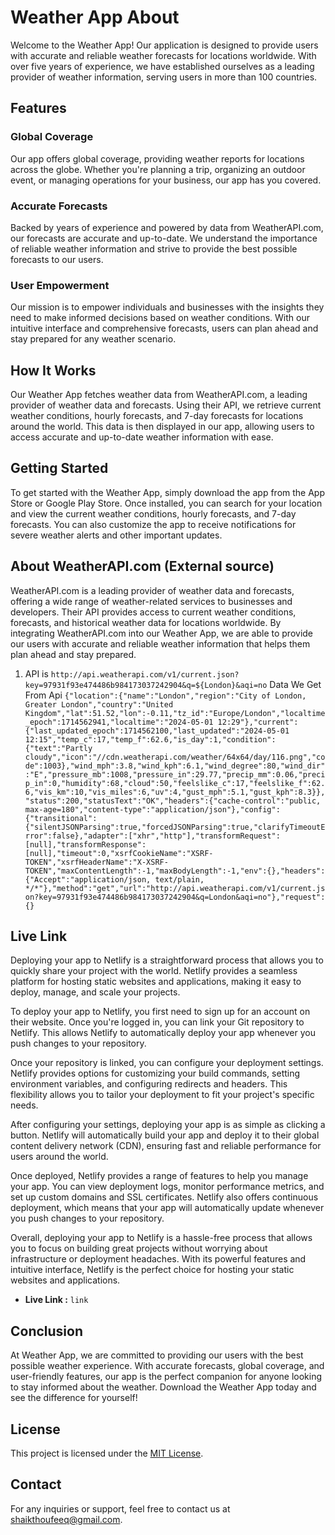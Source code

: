# Weather App About

Welcome to the Weather App! Our application is designed to provide users with accurate and reliable weather forecasts for locations worldwide. With over five years of experience, we have established ourselves as a leading provider of weather information, serving users in more than 100 countries.

## Features

### Global Coverage

Our app offers global coverage, providing weather reports for locations across the globe. Whether you're planning a trip, organizing an outdoor event, or managing operations for your business, our app has you covered.

### Accurate Forecasts

Backed by years of experience and powered by data from WeatherAPI.com, our forecasts are accurate and up-to-date. We understand the importance of reliable weather information and strive to provide the best possible forecasts to our users.

### User Empowerment

Our mission is to empower individuals and businesses with the insights they need to make informed decisions based on weather conditions. With our intuitive interface and comprehensive forecasts, users can plan ahead and stay prepared for any weather scenario.

## How It Works

Our Weather App fetches weather data from WeatherAPI.com, a leading provider of weather data and forecasts. Using their API, we retrieve current weather conditions, hourly forecasts, and 7-day forecasts for locations around the world. This data is then displayed in our app, allowing users to access accurate and up-to-date weather information with ease.

## Getting Started

To get started with the Weather App, simply download the app from the App Store or Google Play Store. Once installed, you can search for your location and view the current weather conditions, hourly forecasts, and 7-day forecasts. You can also customize the app to receive notifications for severe weather alerts and other important updates.

## About WeatherAPI.com (External source)

WeatherAPI.com is a leading provider of weather data and forecasts, offering a wide range of weather-related services to businesses and developers. Their API provides access to current weather conditions, forecasts, and historical weather data for locations worldwide. By integrating WeatherAPI.com into our Weather App, we are able to provide our users with accurate and reliable weather information that helps them plan ahead and stay prepared.

1. API is `http://api.weatherapi.com/v1/current.json?key=97931f93e474486b984173037242904&q=${London}&aqi=no`
   Data We Get From Api
   `{"location":{"name":"London","region":"City of London, Greater London","country":"United Kingdom","lat":51.52,"lon":-0.11,"tz_id":"Europe/London","localtime_epoch":1714562941,"localtime":"2024-05-01 12:29"},"current":{"last_updated_epoch":1714562100,"last_updated":"2024-05-01 12:15","temp_c":17,"temp_f":62.6,"is_day":1,"condition":{"text":"Partly cloudy","icon":"//cdn.weatherapi.com/weather/64x64/day/116.png","code":1003},"wind_mph":3.8,"wind_kph":6.1,"wind_degree":80,"wind_dir":"E","pressure_mb":1008,"pressure_in":29.77,"precip_mm":0.06,"precip_in":0,"humidity":68,"cloud":50,"feelslike_c":17,"feelslike_f":62.6,"vis_km":10,"vis_miles":6,"uv":4,"gust_mph":5.1,"gust_kph":8.3}},"status":200,"statusText":"OK","headers":{"cache-control":"public, max-age=180","content-type":"application/json"},"config":{"transitional":{"silentJSONParsing":true,"forcedJSONParsing":true,"clarifyTimeoutError":false},"adapter":["xhr","http"],"transformRequest":[null],"transformResponse":[null],"timeout":0,"xsrfCookieName":"XSRF-TOKEN","xsrfHeaderName":"X-XSRF-TOKEN","maxContentLength":-1,"maxBodyLength":-1,"env":{},"headers":{"Accept":"application/json, text/plain, */*"},"method":"get","url":"http://api.weatherapi.com/v1/current.json?key=97931f93e474486b984173037242904&q=London&aqi=no"},"request":{}`

## Live Link 

Deploying your app to Netlify is a straightforward process that allows you to quickly share your project with the world. Netlify provides a seamless platform for hosting static websites and applications, making it easy to deploy, manage, and scale your projects.

To deploy your app to Netlify, you first need to sign up for an account on their website. Once you're logged in, you can link your Git repository to Netlify. This allows Netlify to automatically deploy your app whenever you push changes to your repository.

Once your repository is linked, you can configure your deployment settings. Netlify provides options for customizing your build commands, setting environment variables, and configuring redirects and headers. This flexibility allows you to tailor your deployment to fit your project's specific needs.

After configuring your settings, deploying your app is as simple as clicking a button. Netlify will automatically build your app and deploy it to their global content delivery network (CDN), ensuring fast and reliable performance for users around the world.

Once deployed, Netlify provides a range of features to help you manage your app. You can view deployment logs, monitor performance metrics, and set up custom domains and SSL certificates. Netlify also offers continuous deployment, which means that your app will automatically update whenever you push changes to your repository.

Overall, deploying your app to Netlify is a hassle-free process that allows you to focus on building great projects without worrying about infrastructure or deployment headaches. With its powerful features and intuitive interface, Netlify is the perfect choice for hosting your static websites and applications.

- **Live Link :**  `link`

## Conclusion

At Weather App, we are committed to providing our users with the best possible weather experience. With accurate forecasts, global coverage, and user-friendly features, our app is the perfect companion for anyone looking to stay informed about the weather. Download the Weather App today and see the difference for yourself!

## License

This project is licensed under the [MIT License](LICENSE).

## Contact

For any inquiries or support, feel free to contact us at [shaikthoufeeq@gmail.com](mailto:shaikthoufeeq@gmail.com).
